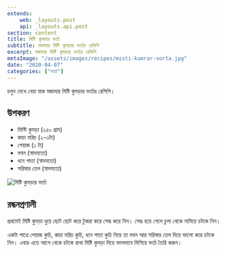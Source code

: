 ```yaml
---
extends:
    web: _layouts.post
    api: _layouts.api.post
section: content
title: মিষ্টি কুমড়ার ভর্তা
subtitle: মজাদার মিষ্টি কুমড়ার ভর্তার রেসিপি
excerpt: মজাদার মিষ্টি কুমড়ার ভর্তার রেসিপি
metaImage: "/assets/images/recipes/misti-kumrar-vorta.jpg"
date: "2020-04-07"
categories: ["ভর্তা"]
---
```


চলুন দেখে নেয়া যাক মজাদার মিষ্টি কুমড়ার ভর্তার রেসিপি।

## উপকরণ

- মিস্টি কুমড়া (২৫০ গ্রাম)
- কাচা মরিচ (২-৩টা)
- পেয়াজ (১ টা)
- লবন (স্বাদমতো)
- ধনে পাতা (স্বাদমতো)
- সরিষার তেল (স্বাদমতো)

![মিষ্টি কুমড়ার ভর্তা](/assets/images/recipes/misti-kumrar-vorta.jpg)

## রন্ধনপ্রণালী

প্রথমেই মিষ্টি কুমড়া ধুয়ে ছোট ছোট করে টুকরা করে সেদ্ধ করে নিন। সেদ্ধ হয়ে গেলে চুলা থেকে নামিয়ে চটকে নিন।

একটা পাত্রে পেয়াজ কুচি, কাচা মরিচ কুচি, ধনে পাতা কুচি নিয়ে তা লবন আর সরিষার তেল দিয়ে ভালো করে চটকে
নিন। এবার এতে আগে থেকে চটকে রাখা মিষ্টি কুমড়া দিয়ে ভালভাবে মিশিয়ে ভর্তা তৈরি করুন।
